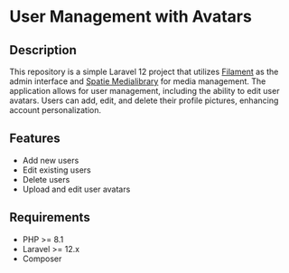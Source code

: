 # User Management with Avatars

## Description

This repository is a simple Laravel 12 project that utilizes [Filament](https://filamentphp.com/) as the admin interface and [Spatie Medialibrary](https://github.com/spatie/laravel-medialibrary) for media management. The application allows for user management, including the ability to edit user avatars. Users can add, edit, and delete their profile pictures, enhancing account personalization.

## Features

- Add new users
- Edit existing users
- Delete users
- Upload and edit user avatars

## Requirements

- PHP >= 8.1
- Laravel >= 12.x
- Composer
